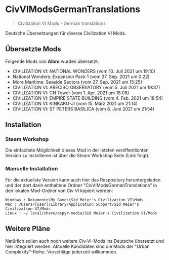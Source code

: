 # CivVIModsGermanTranslations
> Civilization VI Mods - German translations

 Deutsche Übersetzungen für diverse Civilization VI Mods.

 ## Übersetzte Mods

 Folgende Mods von **Albro** wurden übersetzt:

 - CIVILIZATION VI: NATIONAL WONDERS (vom 10. Juli 2021 um 19:10)
 - National Wonders: Expansion Pack 1 (vom 27. Sep. 2021 um 0:22)
 - More Maritime: Seaside Sectors (vom 27. Sep. 2021 um 15:25)
 - CIVILIZATION VI: ARECIBO OBSERVATORY (vom 5. Juli 2021 um 19:37)
 - CIVILIZATION VI: CN Tower (vom 1. Apr. 2021 um 18:08)
 - CIVILIZATION VI: EMPIRE STATE BUILDING (vom 4. Feb. 2021 um 18:54)
 - CIVILIZATION VI: KINKAKU-JI (vom 15. März 2021 um 21:14)
 - CIVILIZATION VI: ST PETERS BASILICA (vom 8. Juni 2021 um 21:54)


 ## Installation

### Steam Workshop
Die einfachste Möglichkeit dieses Mod in der letzten veröffentlichten Version zu installieren ist über die Steam Workshop Seite (Link folgt).

### Manuelle Installation
Für die aktuellste Version kann auch hier das Respository heruntergeladen und der dort darin enthaltene Ordner "CivVIModsGermanTranslations" in den lokalen Mod-Ordner von Civ VI kopiert werden:

```
Windows : Dokumente\My Games\Sid Meier's Civilization VI\Mods
Mac : /Users/[user]/Library/Application Support/Sid Meier's Civilization VI/Mods
Linux : ~/.local/share/aspyr-media/Sid Meier's Civilization VI/Mods
```

## Weitere Pläne
Natürlich sollen auch noch weitere Civ-VI-Mods ins Deutsche übersetzt und hier integriert werden. Aktuelle Kandidaten sind die Mods der "Urban Complexity"-Reihe. Vorschläge jederzeit willkommen.
